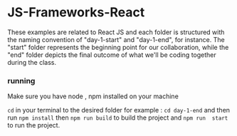 # JS-Frameworks-React

These examples are related to React JS and each folder is structured with the naming convention of "day-1-start" and "day-1-end", for instance. The "start" folder represents the beginning point for our collaboration, while the "end" folder depicts the final outcome of what we'll be coding together during the class.

### running

Make sure you have node , npm installed on your machine

`cd` in your terminal to the desired folder for example : `cd day-1-end` and then run `npm install` then `npm run build` to build the project and `npm run  start` to run the project.
